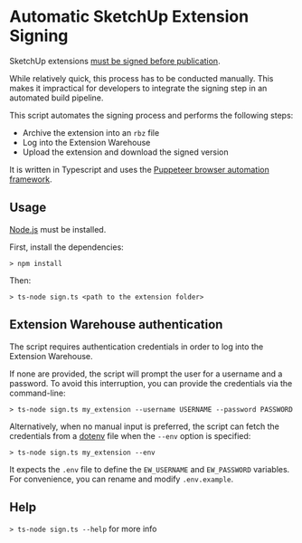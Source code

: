# Automatic SketchUp Extension Signing

SketchUp extensions [must be signed before publication](https://help.sketchup.com/en/extension-warehouse/extension-encryption-and-signing).

While relatively quick, this process has to be conducted manually.
This makes it impractical for developers to integrate the signing step in an automated build pipeline.

This script automates the signing process and performs the following steps:
- Archive the extension into an `rbz` file
- Log into the Extension Warehouse
- Upload the extension and download the signed version

It is written in Typescript and uses the [Puppeteer browser automation framework](https://github.com/puppeteer/puppeteer).

## Usage

[Node.js](https://nodejs.org/) must be installed.

First, install the dependencies:

`> npm install`

Then:

`> ts-node sign.ts <path to the extension folder>`

## Extension Warehouse authentication

The script requires authentication credentials in order to log into the Extension Warehouse.

If none are provided, the script will prompt the user for a username and a password.
To avoid this interruption, you can provide the credentials via the command-line:

`> ts-node sign.ts my_extension --username USERNAME --password PASSWORD`

Alternatively, when no manual input is preferred, the script can fetch the credentials from a [dotenv](https://github.com/motdotla/dotenv#readme) file when the `--env` option is specified:

`> ts-node sign.ts my_extension --env`

It expects the `.env` file to define the `EW_USERNAME` and `EW_PASSWORD` variables.
For convenience, you can rename and modify `.env.example`.

## Help

`> ts-node sign.ts --help` for more info
